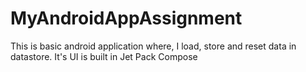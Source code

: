 # MyAndroidAppAssignment
This is basic android application where, I load, store and reset data in datastore. It's UI is built in Jet Pack Compose
